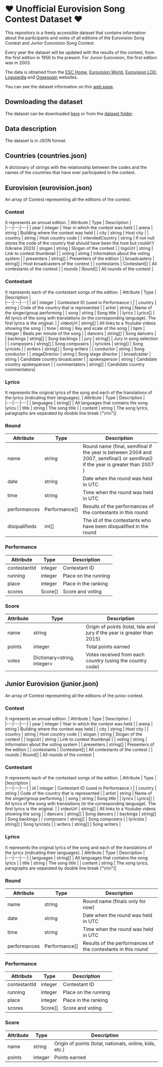 # ❤ Unofficial Eurovision Song Contest Dataset ❤

This repository is a freely accessible dataset that contains information about the participants and votes of all editions of the Eurovision Song Contest and Junior Eurovision Song Contest.

Every year the dataset will be updated with the results of the contest, from the first edition in 1956 to the present. For Junior Eurovision, the first edition was in 2003.

The data is obtained from the [ESC Home](https://eschome.net/), [Eurovision World](https://eurovisionworld.com), [Eurovision LOD](https://so-we-must-think.space/greenstone3/eurovision-library/collection/eurovision/page/about), [Logopedia](https://logos.fandom.com/) and [Ogaespain](https://www.ogaespain.com/) websites.

You can see the dataset information on this [web page](https://josago97.github.io/EurovisionDataset/).

## Downloading the dataset

The dataset can be downloaded [here](https://github.com/josago97/EurovisionDataset/releases) or from the [dataset folder](https://github.com/josago97/EurovisionDataset/tree/main/dataset).

## Data description

The dataset is in JSON format.

## Countries (countries.json)

A dictionary of strings with the relationship between the codes and the names of the countries that have ever participated in the contest.

## Eurovision (eurovision.json)

An array of Contest representing all the editions of the contest.

### Contest

It represents an annual edition.
| Attribute | Type | Description |  
|---|---|---|
| year | integer | Year in which the contest was held |
| arena | string | Building where the contest was held |
| city | string | Host city |
| country | string | Host country code |
| intendedCountry | string | If not null stores the code of the country that should have been the host but couldn't (Ukraine 2023)
| slogan | string | Slogan of the contest |
| logoUrl | string | Link to contest thumbnail |
| voting | string | Information about the voting system |
| presenters | string[] | Presenters of the edition |
| broadcasters | string[] | Host broadcasters of the contest |
| contestants | Contestant[] | All contestants of the contest |
| rounds | Round[] | All rounds of the contest |

### Contestant

It represents each of the contestant songs of the edition.
| Attribute | Type | Description |  
|---|---|---|
| id | integer | Contestant ID (used in Performance ) |
| country | string | Code of the country that is represented |
| artist | string | Name of the singer/group performing |
| song | string | Song title |
| lyrics | Lyrics[] | All lyrics of the song with translations (in the corresponding language). The first lyrics is the original. |
| videoUrl | string[] | All links to a Youtube videos showing the song |
| tone | string | Key and scale of the song |
| bpm | integer | Beats per minute of the song |
| dancers | string[] | Song dancers |
| backings | string[] | Song backings |
| jury | string[] | Jury in song selection |
| composers | string[] | Song composers |
| lyricists | string[] | Song lyricists |
| writers | string[] | Song writers |
| conductor | string | Song conductor |
| stageDirector | string | Song stage director |
| broadcaster | string | Candidate country broadcaster |
| spokesperson | string | Candidate country spokesperson |
| commentators | string[] | Candidate country commentators|

### Lyrics

It represents the original lyrics of the song and each of the translations of the lyrics (indicating their languages).
| Attribute | Type | Description |  
|---|---|---|
| languages | string[] | All languages that contains the song lyrics |
| title | string | The song title |
| content | string | The song lyrics, paragraphs are separated by double line break ("\n\n")|

### Round

| Attribute     | Type          | Description                                                                                                                    |
| ------------- | ------------- | ------------------------------------------------------------------------------------------------------------------------------ |
| name          | string        | Round name (final, semifinal if the year is between 2004 and 2007, semifinal1 or semifinal2 if the year is greater than 2007 ) |
| date          | string        | Date when the round was held in UTC                                                                                            |
| time          | string        | Time when the round was held in UTC                                                                                            |
| performances  | Performance[] | Results of the performances of the contestants in this round                                                                   |
| disqualifieds | int[]         | The id of the contestants who have been disqualified in the round                                                              |

### Performance

| Attribute    | Type    | Description          |
| ------------ | ------- | -------------------- |
| contestantId | integer | Contestant ID        |
| running      | integer | Place on the running |
| place        | integer | Place in the ranking |
| scores       | Score[] | Score and voting     |

### Score

| Attribute | Type                        | Description                                                              |
| --------- | --------------------------- | ------------------------------------------------------------------------ |
| name      | string                      | Origin of points (total, tele and jury if the year is greater than 2015) |
| points    | integer                     | Total points earned                                                      |
| votes     | Dictionary<string, integer> | Votes received from each country (using the country code)                |

## Junior Eurovision (junior.json)

An array of Contest representing all the editions of the junior contest.

### Contest

It represents an annual edition.
| Attribute | Type | Description |  
|---|---|---|
| year | integer | Year in which the contest was held |
| arena | string | Building where the contest was held |
| city | string | Host city |
| country | string | Host country code |
| slogan | string | Slogan of the contest |
| logoUrl | string | Link to contest thumbnail |
| voting | string | Information about the voting system |
| presenters | string[] | Presenters of the edition |
| contestants | Contestant[] | All contestants of the contest |
| rounds | Round[] | All rounds of the contest |

### Contestant

It represents each of the contestant songs of the edition.
| Attribute | Type | Description |  
|---|---|---|
| id | integer | Contestant ID (used in Performance ) |
| country | string | Code of the country that is represented |
| artist | string | Name of the singer/group performing |
| song | string | Song title |
| lyrics | Lyrics[] | All lyrics of the song with translations (in the corresponding language). The first lyrics is the original. |
| videoUrl | string[] | All links to a Youtube videos showing the song |
| dancers | string[] | Song dancers |
| backings | string[] | Song backings |
| composers | string[] | Song composers |
| lyricists | string[] | Song lyricists |
| writers | string[] | Song writers |

### Lyrics

It represents the original lyrics of the song and each of the translations of the lyrics (indicating their languages).
| Attribute | Type | Description |  
|---|---|---|
| languages | string[] | All languages that contains the song lyrics |
| title | string | The song title |
| content | string | The song lyrics, paragraphs are separated by double line break ("\n\n")|

### Round

| Attribute    | Type          | Description                                                  |
| ------------ | ------------- | ------------------------------------------------------------ |
| name         | string        | Round name (finals only for now)                             |
| date         | string        | Date when the round was held in UTC                          |
| time         | string        | Time when the round was held in UTC                          |
| performances | Performance[] | Results of the performances of the contestants in this round |

### Performance

| Attribute    | Type    | Description          |
| ------------ | ------- | -------------------- |
| contestantId | integer | Contestant ID        |
| running      | integer | Place on the running |
| place        | integer | Place in the ranking |
| scores       | Score[] | Score and voting     |

### Score

| Attribute | Type    | Description                                             |
| --------- | ------- | ------------------------------------------------------- |
| name      | string  | Origin of points (total, nationals, online, kids, etc.) |
| points    | integer | Points earned                                           |
